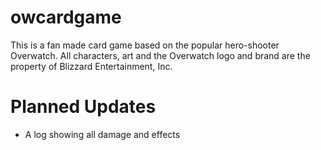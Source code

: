 # owcardgame

This is a fan made card game based on the popular hero-shooter Overwatch.
All characters, art and the Overwatch logo and brand are the property of Blizzard Entertainment, Inc.

# Planned Updates

- A log showing all damage and effects